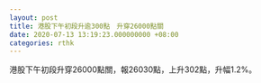 ```yaml
---
layout: post
title: 港股下午初段升逾300點　升穿26000點關
date: 2020-07-13 13:19:23.000000000 +08:00
categories: rthk
---
```


港股下午初段升穿26000點關，報26030點，上升302點，升幅1.2%。

